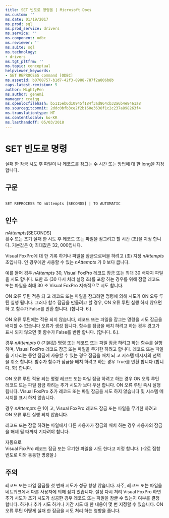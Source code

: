 ```yaml
---
title: SET 빈도로 명령을 | Microsoft Docs
ms.custom: ''
ms.date: 01/19/2017
ms.prod: sql
ms.prod_service: drivers
ms.service: ''
ms.component: odbc
ms.reviewer: ''
ms.suite: sql
ms.technology:
- drivers
ms.tgt_pltfrm: ''
ms.topic: conceptual
helpviewer_keywords:
- SET REPROCESS command [ODBC]
ms.assetid: b0708757-b1d7-42f3-8988-787f2a806b8b
caps.latest.revision: 5
author: MightyPen
ms.author: genemi
manager: craigg
ms.openlocfilehash: b5115eb6d10945f184f3ad864cb32a6b4e8461a8
ms.sourcegitcommit: 2ddc0bfb3ce2f2b160e3638f1c2c237a898263f4
ms.translationtype: HT
ms.contentlocale: ko-KR
ms.lasthandoff: 05/03/2018
---
```

# <a name="set-reprocess-command"></a>SET 빈도로 명령
실패 한 잠금 시도 후 파일이 나 레코드를 잠그는 수 시간 또는 방법에 대 한 long을 지정 합니다.  
  
## <a name="syntax"></a>구문  
  
```  
  
SET REPROCESS TO nAttempts [SECONDS] | TO AUTOMATIC  
```  
  
## <a name="arguments"></a>인수  
 *nAttempts*[SECONDS]  
 횟수 또는 초기 실패 한 시도 후 레코드 또는 파일을 잠그려고 할 시간 (초)을 지정 합니다. 기본값은 0; 최대값은 32, 000입니다.  
  
 Visual FoxPro에 대 한 기록 하거나 파일을 잠금으로써을 하려고 (초) 지정 *nAttempts* 초입니다. 인 경우에만 사용할 수 있는 *nAttempts* 가 0 보다 큽니다.  
  
 예를 들어 경우 *nAttempts* 30, Visual FoxPro 레코드 잠금 또는 최대 30 배까지 파일을 시도 합니다. 또한 초 (30 다시 처리 설정 초)를 포함 하는 경우를 위해 잠글 레코드 또는 파일을 최대 30 초 Visual FoxPro 지속적으로 시도 합니다.  
  
 ON 오류 루틴 적용 되 고 레코드 또는 파일을 잠그려면 명령에 의해 시도가 ON 오류 루틴 실행 됩니다. 그러나 함수 잠금을 만들려고 할 경우, ON 오류 루틴 실행 하지 않으면 하 고 함수가 False를 반환 합니다. (합니다. 6.).  
  
 ON 오류 루틴에는 적용 되지 않습니다, 레코드 또는 파일을 잠그는 명령을 시도 잠금을 배치할 수 없습니다 오류가 생성 됩니다. 함수를 잠금을 배치 하려고 하는 경우 경고가 표시 되지 않으면 및 함수가 False를 반환 합니다. (합니다. 6.).  
  
 경우 *nAttempts* 0 (기본값) 명령 또는 레코드 또는 파일 잠금 하려고 하는 함수를 실행 하며, Visual FoxPro 레코드 잠금 또는 파일을 무기한 하려고 합니다. 레코드 또는 파일을 기다리는 동안 잠금에 사용할 수 있는 경우 잠금을 배치 되 고 시스템 메시지의 선택을 취소 합니다. 함수가 함수가 잠금을 배치 하려고 하는 경우 True를 반환 합니다 (합니다. 화) 합니다.  
  
 ON 오류 루틴 적용 되는 명령 레코드 또는 파일 잠금 하려고 하는 경우 ON 오류 루틴 레코드 또는 파일 잠금 하려는 추가 시도가 보다 우선 합니다. ON 오류 루틴 즉시 실행 됩니다. Visual FoxPro 추가 레코드 또는 파일 잠금을 시도 하지 않습니다 및 시스템 메시지를 표시 하지 않습니다.  
  
 경우 *nAttempts* 은 1이 고, Visual FoxPro 레코드 잠금 또는 파일을 무기한 하려고 ON 오류 루틴 실행 되지 않습니다.  
  
 레코드 또는 잠글 하려는 파일에서 다른 사용자가 잠금의 배치 하는 경우 사용자의 잠금을 해제 될 때까지 기다려야 합니다.  
  
 자동으로  
 Visual FoxPro 레코드 잠금 또는 무기한 파일을 시도 한다고 지정 합니다. (-2로 집합 빈도로 이와 동등한 명령을.)  
  
## <a name="remarks"></a>주의  
 레코드 또는 파일 잠금를 첫 번째 시도가 성공 항상 않습니다. 자주, 레코드 또는 파일을 네트워크에서 다른 사용자에 의해 잠겨 있습니다. 설정 다시 처리 Visual FoxPro 하면 추가 시도가 초기 시도가 성공한 경우 레코드 또는 파일을 잠글 수 있는지 여부를 결정 합니다. 하거나 추가 시도 하거나 기간 시도 대 한 내용이 몇 번 지정할 수 있습니다. ON 오류 루틴 어떻게 실패 한 잠금을 시도 처리 하는 영향을 줍니다.
